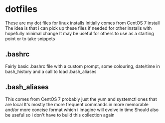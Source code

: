 # dotfiles

These are my dot files for linux installs
Initially comes from CentOS 7 install 
The idea is that i can pick up these files if needed for other installs with hopefully minimal change
It may be useful for others to use as a starting point or to take snippets

## .bashrc

Fairly basic .bashrc file with a custom prompt, some colouring, date/time in bash_history and a call to load .bash_aliases

## .bash_aliases

This comes from CentOS 7 probably just the yum and systemctl ones that are local
It's mostly the more frequent commands in more memorable and/or more concise format which i imagine will evolve in time
Should also be useful so i don't have to build this collection again
